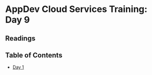 # AppDev Cloud Services Training: Day 9

## Readings

## Table of Contents

* [Day 1][day1]

[day1]: https://github.com/GrinnellAppDev/cloud-services-training/TODO_ADD_DAY_ONE
